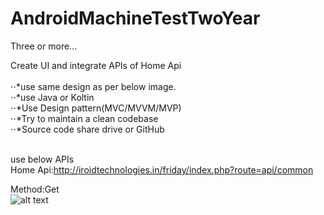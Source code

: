 # AndroidMachineTestTwoYear

Three or more...


Create UI and integrate APIs of Home Api  <br /> <br />
⋅⋅*use same design as per below image. <br />
⋅⋅*use Java or Koltin  <br />
⋅⋅*Use Design pattern(MVC/MVVM/MVP) <br />
⋅⋅*Try to maintain a clean codebase <br />
⋅⋅*Source code share drive or GitHub <br /> <br />

use below APIs <br />
Home Api:http://iroidtechnologies.in/friday/index.php?route=api/common <br />

Method:Get <br />
![alt text](https://github.com/shameemathinhal/AndroidMachineTestTwoYear/blob/main/Screenshot_2020-11-30-19-33-33-13.jpg?raw=true)



